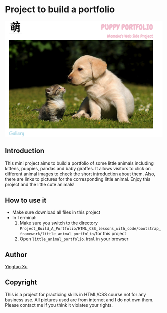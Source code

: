 # Project to build a portfolio
![Image of webpage](https://github.com/MomokoXu/Project-Build-A-Portfolio/blob/master/web_sample.png)
## Introduction
This mini project aims to build a portfolio of some little animals including kittens, puppies, pandas and baby giraffes. It allows visitors to click on different animal images to check the short introduction about them. Also, there are links to pictures for the corresponding little animal. Enjoy this project and the little cute animals!

## How to use it
* Make sure download all files in this project
* In Terminal:
    1. Make sure you switch to the directory `Project_Build_A_Portfolio/HTML_CSS_lessons_with_code/bootstrap_framework/little_animal_portfolio/`for this project
    2. Open `little_animal_portfolio.html` in your browser

## Author
[Yingtao Xu](https://github.com/MomokoXu)

## Copyright
This is a project for practicing skills in HTML/CSS course not for any business use. All pictures used are from internet and I do not own them. Please contact me if you think it violates your rights.